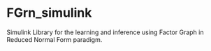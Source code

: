 # FGrn_simulink
Simulink Library for the learning and inference using Factor Graph in Reduced Normal Form paradigm. 
